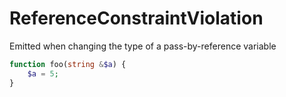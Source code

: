 # ReferenceConstraintViolation

Emitted when changing the type of a pass-by-reference variable

```php
function foo(string &$a) {
    $a = 5;
}
```
